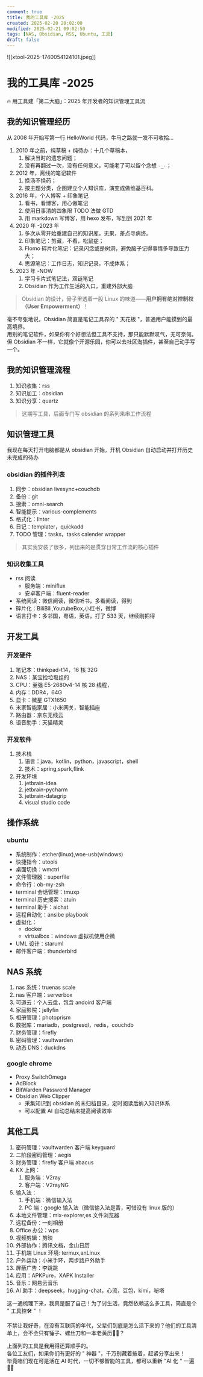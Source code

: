 ```yaml
---
comment: true
title: 我的工具库 -2025
created: 2025-02-20 20:02:00
modified: 2025-02-21 09:02:50
tags: [NAS, Obsidian, RSS, Ubuntu, 工具]
draft: false
---
```


![[xtool-2025-1740054124101.jpeg]]
# 我的工具库 -2025
🔥 用工具建「第二大脑」：2025 年开发者的知识管理工具流
## 我的知识管理经历
从 2008 年开始写第一行 HelloWorld 代码，牛马之路就一发不可收拾…

1. 2010 年之前，纯草稿 + 纯待办：十几个草稿本，
	1. 解决当时的遗忘问题；
	2. 没有再翻过一次，没有任何意义，可能老了可以留个念想 `-_-`；
2. 2012 年，离线的笔记软件
	1. 换汤不换药；
	2. 按主题分类，企图建立个人知识库，演变成做维基百科。
3. 2016 年，个人博客 + 印象笔记
	1. 看书，看博客，用心做笔记
	2. 使用日事清的四象限 TODO 法做 GTD
	3. 用 markdown 写博客，用 hexo 发布，写到到 2021 年
4. 2020 年 -2023 年
	1. 多次从零开始重建自己的知识库，无果，差点寻病终。
	2. 印象笔记：剪藏，不看，松鼠症；
	3. Flomo 碎片化笔记：记录闪念或是树洞，避免脑子记得事情多导致压力大；
	4. 思源笔记：工作日志，知识记录，不成体系；
5. 2023 年 -NOW
	1. 学习卡片式笔记法，双链笔记
	2. Obsidian 作为工作生活的入口，重建外部大脑

> Obsidian 的设计，骨子里透着一股 Linux 的味道——**用户拥有绝对控制权（User Empowerment）**！

毫不夸张地说，Obsidian 简直是笔记工具界的 " 天花板 "，普通用户能摸到的最高境界。  
用别的笔记软件，如果你有个好想法但工具不支持，那只能默默叹气，无可奈何。  
但 Obsidian 不一样，它就像个开源乐园，你可以去社区淘插件，甚至自己动手写一个。

## 我的知识管理流程
1. 知识收集：rss
2. 知识加工：obsidian
3. 知识分享：quartz

> 这期写工具，后面专门写 obsidian 的系列来串工作流程

## 知识管理工具

我现在每天打开电脑都是从 obsidian 开始，开机 Obsidian 自动启动并打开历史未完成的待办
### obsidian 的插件列表
1. 同步：obsidian livesync+couchdb
2. 备份：git
3. 搜索：omni-search
4.  智能提示：various-complements
5. 格式化：linter
6. 日记：templater，quickadd
7. TODO 管理：tasks，tasks calender wrapper

> 其实我安装了很多，列出来的是贯穿日常工作流的核心插件

### 知识收集工具
* rss 阅读
	* 服务端：miniflux
	* 安卓客户端：fluent-reader
* 系统阅读：微信阅读，微信听书，多看阅读，得到
* 碎片化：BiliBili,YoutubeBox,小红书，微博
* 语言打卡：多邻国，粤语，英语，打了 533 天，继续刚把得

## 开发工具

### 开发硬件
1. 笔记本：thinkpad-t14，16 核 32G
2. NAS：某宝捡垃圾组的
  1. CPU：至强 E5-2680v4-14 核 28 线程，
  2. 内存：DDR4，64G
  3. 显卡：微星 GTX1650
3. 米家智能家居：小米网关，智能插座
4. 路由器：京东无线云
5. 语音助手：天猫精灵

### 开发软件
1. 技术栈
	1. 语言：java，kotlin，python，javascript，shell
	2. 技术：spring,spark,flink
2. 开发环境
	1. jetbrain-idea
	2. jetbrain-pycharm
	3. jetbrain-datagrip
	4. visual studio code

## 操作系统
### ubuntu
* 系统制作：etcher(linux),woe-usb(windows)
* 快捷指令：utools
* 桌面切换：wmctrl
* 文件管理器：superfile
* 命令行：ob-my-zsh
* terminal 会话管理：tmuxp
* terminal 历史搜索：atuin
* terminal 助手：aichat
* 远程自动化：ansibe playbook
* 虚拟化：
  * docker
  * virtualbox：windows 虚拟机使用企微
* UML 设计：staruml
* 邮件客户端：thunderbird
## NAS 系统
1. nas 系统：truenas scale
2. nas 客户端：serverbox
3. 可道云：个人云盘，包含 andoird 客户端
4. 家庭影院：jellyfin
5. 相册管理：photoprism
6. 数据库：mariadb，postgresql，redis，couchdb
7. 财务管理：firefly
8. 密码管理：vaultwarden
9. 动态 DNS：duckdns
### google chrome
* Proxy SwitchOmega
* AdBlock
* BitWarden Password Manager
* Obsidian Web Clipper
	* 采集知识到 obsidian 的未归档目录，定时阅读后纳入知识体系
	* 可以配置 AI 自动总结来提高阅读效率
## 其他工具
1. 密码管理：vaultwarden 客户端 keyguard
2. 二阶段密码管理：aegis
3. 财务管理：firefly 客户端 abacus
4. KX 上网：
	1. 服务端：V2ray
	2. 客户端：V2rayNG
5. 输入法：
	1. 手机端：微信输入法
	2. PC 端：google 输入法（微信输入法是香，可惜没有 linux 版的）
6. 本地文件管理：mix-explorer,es 文件浏览器
7. 远程备份：一刻相册
8. Office 办公：wps
9. 视频剪辑：剪映
10. 外部协作：腾讯文档，金山日历
11. 手机端 Linux 环境: termux,anLinux
12. 户外运动：小米手环，两步路户外助手
13. 屏蔽广告：李跳跳
14. 应用：APKPure，XAPK Installer
15. 音乐：网易云音乐
16. AI 助手：deepseek，hugging-chat，心流，豆包，kimi，秘塔

这一通梳理下来，我真是服了自己！为了讨生活，竟然依赖这么多工具，简直是个 " 工具控🛠️ " ！

不禁让我好奇，在没有互联网的年代，父辈们到底是怎么活下来的？他们的工具清单上，会不会只有锤子、螺丝刀和一本老黄历🔨📅？

上面列的工具是我用得还算顺手的。  
各位工友们，如果你们有更好的 " 神器 "，千万别藏着掖着，赶紧分享出来！  
毕竟咱们现在可是活在 AI 时代，一切不够智能的工具，都可以重新 "AI 化 " 一遍🤖✨
